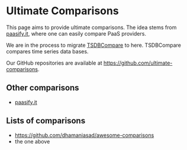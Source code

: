---
---

# Ultimate Comparisons

This page aims to provide ultimate comparisons.
The idea stems from [paasify.it](http://www.paasify.it/), where one can easily compare PaaS providers.

We are in the process to migrate [TSDBCompare](https://github.com/TSDBBench/TSDBCompare) to here.
TSDBCompare compares time series data bases.

Our GitHub repositories are available at <https://github.com/ultimate-comparisons>.

## Other comparisons
 * [paasify.it](http://www.paasify.it/)

## Lists of comparisons
 * <https://github.com/dhamaniasad/awesome-comparisons>
 * the one above
